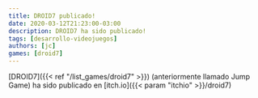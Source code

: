 ```yaml
---
title: DROID7 publicado!
date: 2020-03-12T21:23:00-03:00
description: DROID7 ha sido publicado!
tags: [desarrollo-videojuegos]
authors: [jc]
games: [droid7]
---
```


[DROID7]({{< ref "/list_games/droid7" >}}) (anteriormente llamado Jump Game) ha sido publicado en [itch.io]({{< param "itchio" >}}/droid7)
